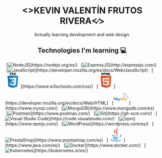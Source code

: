 <h1 align="center">&lt;&gt;KEVIN VALENTÍN FRUTOS RIVERA&lt;&#8725;&gt;</h1>
<p align="center">Actually learning development and web design.</p>

<h2 align="center">Technologies I'm learning 💻</h2>

<span align="center">
&nbsp;[<img src="https://nodejs.org/static/images/logo.svg" alt="NodeJS" title="NodeJS" width="10%"/>](https://nodejs.org/es/)&nbsp;
&nbsp;[<img src="https://www.vectorlogo.zone/logos/expressjs/expressjs-icon.svg" alt="ExpressJS" title="ExpressJS" width="10%"/>](http://expressjs.com/)&nbsp;
&nbsp;[<img src="https://upload.wikimedia.org/wikipedia/commons/9/99/Unofficial_JavaScript_logo_2.svg" alt="JavaScript" title="JavaScript" width="10%"/>](https://developer.mozilla.org/es/docs/Web/JavaScript)&nbsp;
&nbsp;[<img src="https://raw.githubusercontent.com/devicons/devicon/master/icons/css3/css3-original-wordmark.svg" alt="CSS3" title="CSS3" width="10%"/>](https://www.w3schools.com/css/)&nbsp;
&nbsp;[<img src="https://raw.githubusercontent.com/devicons/devicon/master/icons/html5/html5-original-wordmark.svg" alt="HTML5" title="HTML5" width="10%"/>](https://developer.mozilla.org/es/docs/Web/HTML)&nbsp;
&nbsp;[<img src="https://raw.githubusercontent.com/devicons/devicon/master/icons/mysql/mysql-original-wordmark.svg" alt="MySQL" title="MySQL" width="10%"/>](https://www.mysql.com/)&nbsp;
&nbsp;[<img src="https://www.vectorlogo.zone/logos/mongodb/mongodb-icon.svg" alt="MongoDB" title="MongoDB" width="10%"/>](https://www.mongodb.com/es)&nbsp;
&nbsp;[<img src="https://www.vectorlogo.zone/logos/getpostman/getpostman-icon.svg" alt="Postman" title="Postman" width="10%"/>](https://www.postman.com/)&nbsp;
&nbsp;[<img src="https://www.vectorlogo.zone/logos/git-scm/git-scm-icon.svg" alt="Git" title="Git" width="10%"/>](https://git-scm.com/)&nbsp;
&nbsp;[<img src="https://www.vectorlogo.zone/logos/visualstudio_code/visualstudio_code-icon.svg" alt="Visual Studio Code" title="Visual Studio Code" width="10%"/>](https://code.visualstudio.com/)&nbsp;
&nbsp;[<img src="https://www.vectorlogo.zone/logos/npmjs/npmjs-icon.svg" alt="npm" title="npm" width="10%"/>](https://www.npmjs.com/)&nbsp;
&nbsp;[<img src="https://www.vectorlogo.zone/logos/wordpress/wordpress-icon.svg" alt="WordPress" title="WordPress" width="10%"/>](https://wordpress.com/es/)&nbsp;
&nbsp;[<img src="https://cdn.worldvectorlogo.com/logos/prestashop.svg" alt="PrestaShop" title="PrestaShop" width="10%"/>](https://www.prestashop.com/es)&nbsp;
&nbsp;[<img src="https://raw.githubusercontent.com/devicons/devicon/master/icons/java/java-original.svg" alt="Java" title="Java" width="10%"/>](https://www.java.com/es/)&nbsp;
&nbsp;[<img src="https://www.vectorlogo.zone/logos/docker/docker-official.svg" alt="Docker" title="Docker" width="10%"/>](https://www.docker.com/)&nbsp;
&nbsp;[<img src="https://www.vectorlogo.zone/logos/kubernetes/kubernetes-icon.svg" alt="Kubernetes" title="Kubernetes" width="10%"/>](https://kubernetes.io/es/)&nbsp;
</span>
<!--[<img src="img" alt="alt" title="title" width="10%"/>](link)&nbsp;&nbsp;-->
